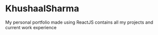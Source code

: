 # KhushaalSharma
 My personal portfolio made using ReactJS contains all my projects and current work experience
